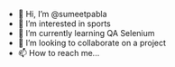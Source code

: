- 👋 Hi, I’m @sumeetpabla
- 👀 I’m interested in sports
- 🌱 I’m currently learning QA Selenium
- 💞️ I’m looking to collaborate on a project
- 📫 How to reach me... 

<!---
sumeetpabla/sumeetpabla is a ✨ special ✨ repository because its `README.md` (this file) appears on your GitHub profile.
You can click the Preview link to take a look at your changes.
--->
